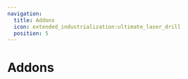 ```yaml
---
navigation:
  title: Addons
  icon: extended_industrialization:ultimate_laser_drill
  position: 5
---
```


# Addons
